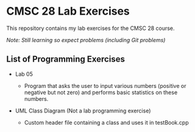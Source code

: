 # CMSC 28 Lab Exercises
This repository contains my lab exercises for the CMSC 28 course.

*Note: Still learning so expect problems (including Git problems)*

## List of Programming Exercises

- Lab 05
   - Program that asks the user to input various numbers (positive or negative but not zero) and performs basic statistics on these numbers.

- UML Class Diagram (Not a lab programming exercise)
   - Custom header file containing a class and uses it in testBook.cpp
